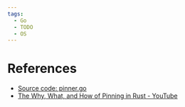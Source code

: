 ```yaml
---
tags:
  - Go
  - TODO
  - OS
---
```


# References

- [Source code: pinner.go](https://github.com/golang/go/blob/master/src/runtime/pinner.go)
- [The Why, What, and How of Pinning in Rust - YouTube](https://www.youtube.com/watch?v=DkMwYxfSYNQ&t=324s)
